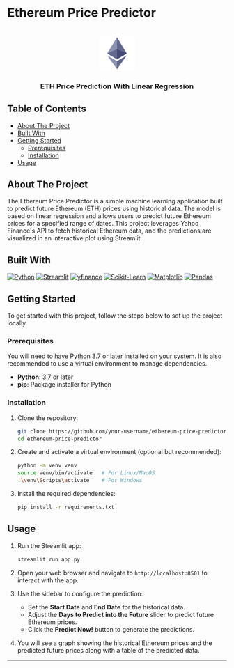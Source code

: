 # Ethereum Price Predictor

<!-- PROJECT LOGO -->
<br />
<div align="center">
  <a>
    <img src="Ethereum-icon-purple.svg.png" alt="Logo" width="80" height="80">
  </a>

<h3 align="center">ETH Price Prediction With Linear Regression</h3>
</div>


<!-- TABLE OF CONTENTS -->
## Table of Contents
- [About The Project](#about-the-project)
- [Built With](#built-with)
- [Getting Started](#getting-started)
  - [Prerequisites](#prerequisites)
  - [Installation](#installation)
- [Usage](#usage)

## About The Project

The Ethereum Price Predictor is a simple machine learning application built to predict future Ethereum (ETH) prices using historical data. The model is based on linear regression and allows users to predict future Ethereum prices for a specified range of dates. This project leverages Yahoo Finance's API to fetch historical Ethereum data, and the predictions are visualized in an interactive plot using Streamlit.

## Built With

[![Python](https://img.shields.io/badge/Python-3.7%2B-blue)](https://www.python.org/)
[![Streamlit](https://img.shields.io/badge/Streamlit-1.0%2B-blue)](https://streamlit.io/)
[![yfinance](https://img.shields.io/badge/yfinance-0.1%2B-green)](https://pypi.org/project/yfinance/)
[![Scikit-Learn](https://img.shields.io/badge/Scikit--Learn-0.24%2B-yellow)](https://scikit-learn.org/)
[![Matplotlib](https://img.shields.io/badge/Matplotlib-3.4%2B-orange)](https://matplotlib.org/)
[![Pandas](https://img.shields.io/badge/Pandas-1.3%2B-lightgreen)](https://pandas.pydata.org/)

## Getting Started

To get started with this project, follow the steps below to set up the project locally.

### Prerequisites

You will need to have Python 3.7 or later installed on your system. It is also recommended to use a virtual environment to manage dependencies.

- **Python**: 3.7 or later
- **pip**: Package installer for Python

### Installation

1. Clone the repository:

    ```bash
    git clone https://github.com/your-username/ethereum-price-predictor.git
    cd ethereum-price-predictor
    ```

2. Create and activate a virtual environment (optional but recommended):

    ```bash
    python -m venv venv
    source venv/bin/activate   # For Linux/MacOS
    .\venv\Scripts\activate    # For Windows
    ```

3. Install the required dependencies:

    ```bash
    pip install -r requirements.txt
    ```

## Usage

1. Run the Streamlit app:

    ```bash
    streamlit run app.py
    ```

2. Open your web browser and navigate to `http://localhost:8501` to interact with the app.

3. Use the sidebar to configure the prediction:
    - Set the **Start Date** and **End Date** for the historical data.
    - Adjust the **Days to Predict into the Future** slider to predict future Ethereum prices.
    - Click the **Predict Now!** button to generate the predictions.

4. You will see a graph showing the historical Ethereum prices and the predicted future prices along with a table of the predicted data.

---




